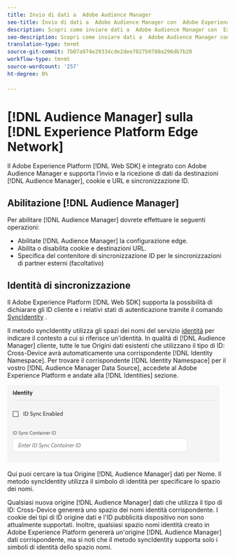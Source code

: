 ```yaml
---
title: Invio di dati a  Adobe Audience Manager
seo-title: Invio di dati a  Adobe Audience Manager con  Adobe Experience Platform Web SDK
description: Scopri come inviare dati a  Adobe Audience Manager con  Experience Platform Web SDK
seo-description: Scopri come inviare dati a  Adobe Audience Manager con  Experience Platform Web SDK
translation-type: tm+mt
source-git-commit: 7b07a974e29334cde2dee7027b9780a296db7b20
workflow-type: tm+mt
source-wordcount: '257'
ht-degree: 0%

---
```



# [!DNL Audience Manager] sulla [!DNL Experience Platform Edge Network]

Il Adobe Experience Platform  [!DNL Web SDK] è integrato con  Adobe Audience Manager e supporta l’invio e la ricezione di dati da destinazioni [!DNL Audience Manager], cookie e URL e sincronizzazione ID.

## Abilitazione [!DNL Audience Manager]

Per abilitare [!DNL Audience Manager] dovrete effettuare le seguenti operazioni:

- Abilitate [!DNL Audience Manager] la configurazione [](../../fundamentals/edge-configuration.md)edge.
- Abilita o disabilita cookie e destinazioni URL.
- Specifica del contenitore di sincronizzazione ID per le sincronizzazioni di partner esterni (facoltativo)

## Identità di sincronizzazione

Il Adobe Experience Platform  [!DNL Web SDK] supporta la possibilità di dichiarare gli ID cliente e i relativi stati di autenticazione tramite il comando [SyncIdentity](../../fundamentals/identity.md) .

Il metodo syncIdentity utilizza gli spazi dei nomi del servizio [identità](../../../identity/../identity-service/namespaces.md) per indicare il contesto a cui si riferisce un&#39;identità. In qualità di [!DNL Audience Manager] cliente, tutte le tue Origini dati esistenti che utilizzano il tipo di ID: Cross-Device avrà automaticamente una corrispondente [!DNL Identity Namespace]. Per trovare il corrispondente [!DNL Identity Namespace] per il vostro [!DNL Audience Manager Data Source], accedete al Adobe Experience Platform  e andate alla [!DNL Identities] sezione.

![Visualizzazione dell’interfaccia utente Spazi dei nomi](../../../assets/edge_configuration_identity.png)

Qui puoi cercare la tua Origine [!DNL Audience Manager] dati per Nome. Il metodo syncIdentity utilizza il simbolo di identità per specificare lo spazio dei nomi.

Qualsiasi nuova origine [!DNL Audience Manager] dati che utilizza il tipo di ID: Cross-Device genererà uno spazio dei nomi identità corrispondente. I cookie dei tipi di ID origine dati e l&#39;ID pubblicità dispositivo non sono attualmente supportati. Inoltre, qualsiasi spazio nomi identità creato in  Adobe Experience Platform genererà un&#39;origine [!DNL Audience Manager] dati corrispondente, ma si noti che il metodo syncIdentity supporta solo i simboli di identità dello spazio nomi.
